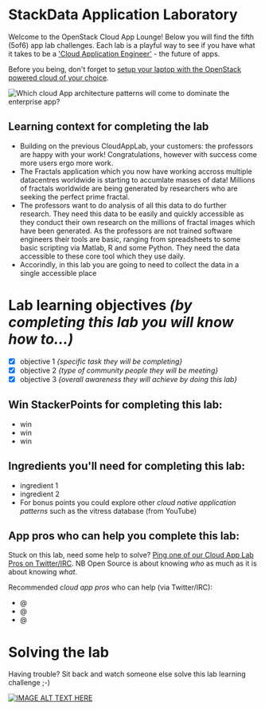 # StackData Application Laboratory

Welcome to the OpenStack Cloud App Lounge!  Below you will find the fifth (5of6) app lab challenges.  Each lab is a playful way to see if you have what it takes to be a ['Cloud Application Engineer'](/cloud-application-engineer.md) - the future of apps. 

Before you being, don't forget to [setup your laptop with the OpenStack powered cloud of your choice](/prereq).

![Which cloud App architecture patterns will come to dominate the enterprise app?](https://pbs.twimg.com/media/CumnwCBUIAA_3RH.png:large)

## Learning context for completing the lab
 - Building on the previous CloudAppLab, your customers: the professors are happy with your work!  Congratulations, however with success come more users ergo more work.  
 - The Fractals application which you now have working accross multiple datacentres worldwide is starting to accumlate masses of data!  Millions of fractals worldwide are being generated by researchers who are seeking the perfect prime fractal.
 - The professors want to do analysis of all this data to do further research.  They need this data to be easily and quickly accessible as they conduct their own research on the millions of fractal images which have been generated.  As the professors are not trained software engineers their tools are basic, ranging from spreadsheets to some basic scripting via Matlab, R and some Python.  They need the data accessible to these core tool which they use daily.
 - Accorindly, in this lab you are going to need to collect the data in a single accessible place

# Lab learning objectives _(by completing this lab you will know how to...)_
 - [x] objective 1 _{specific task they will be completing}_
 - [x] objective 2 _{type of community people they will be meeting}_
 - [x] objective 3 _{overall awareness they will achieve by doing this lab}_

## Win StackerPoints for completing this lab:
  - win
  - win
  - win

## Ingredients you'll need for completing this lab:
  - ingredient 1
  - ingredient 2
  - For bonus points you could explore other _cloud native application patterns_ such as the vitress database (from YouTube)

## App pros who can help you complete this lab:
Stuck on this lab, need some help to solve?  [Ping one of our Cloud App Lab Pros on Twitter/IRC](https://docs.google.com/presentation/d/1RBtAOjxmUh97fXrJlowvqVNmq2-8FxvBIHx2Dts1Jh8/pub?start=true&loop=false&delayms=2000). NB Open Source is about knowing *who* as much as it is about knowing *what*.

Recommended _cloud app pros_ who can help (via Twitter/IRC):
 - @
 - @
 - @
 
# Solving the lab
Having trouble?  Sit back and watch someone else solve this lab learning challenge ;-)

[![IMAGE ALT TEXT HERE](http://img.youtube.com/vi/YOUTUBE_VIDEO_ID_HERE/0.jpg)](http://www.youtube.com/watch?v=YOUTUBE_VIDEO_ID_HERE)

